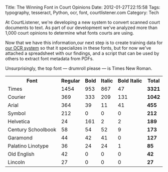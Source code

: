 Title: The Winning Font in Court Opinions
Date: 2012-01-27T22:15:58
Tags: typography, tesseract, Python, ocr, font, courtlistener.com
Category: Tech


At CourtListener, we're developing a new system to convert scanned court documents to text. As part of our development we've analyzed more than 1,000 court opinions to determine what fonts courts are using. 

Now that we have this information,our next step is to create training data for [our OCR system][1] so that it specializes in these fonts, but for now we've attached a spreadsheet with our findings, and a script that can be used by others to extract font metadata from PDFs.

Unsurprisingly, the top font &mdash; drumroll please &mdash; is Times New Roman. 

<table>
    <tr>
        <th>Font</td>
        <th>Regular</td>
        <th>Bold
        <th>Italic
        <th>Bold Italic
        <th>Total
    </tr>
    <tr>
        <td>Times
        <td>1454
        <td>953
        <td>867
        <td>47
        <td><strong>3321</strong>
    </tr>
    <tr>
        <td>Courier
        <td>369
        <td>333
        <td>209
        <td>131
        <td><strong>1042</strong>
    </tr>
    <tr>
        <td>Arial
        <td>364
        <td>39
        <td>11
        <td>41
        <td><strong>455</strong>
    </tr>
    <tr>
        <td>Symbol
        <td>212
        <td>0
        <td>0
        <td>0
        <td><strong>212</strong>
    </tr>
    <tr>
        <td>Helvetica
        <td>24
        <td>161
        <td>2
        <td>2
        <td><strong>189</strong>
    </tr>
    <tr>
        <td>Century Schoolbook
        <td>58
        <td>54
        <td>52
        <td>9
        <td><strong>173</strong>
    </tr>
    <tr>
        <td>Garamond
        <td>44
        <td>42
        <td>41
        <td>0
        <td><strong>127</strong>
    </tr>
    <tr>
        <td>Palatino Linotype
        <td>36
        <td>24
        <td>24
        <td>1
        <td><strong>85</strong>
    </tr>
    <tr>
        <td>Old English
        <td>42
        <td>0
        <td>0
        <td>0
        <td><strong>42</strong>
    </tr>
    <tr>
        <td>Lincoln
        <td>27
        <td>0
        <td>0
        <td>0
        <td><strong>27</strong>
    </tr>
</table>

[1]: http://code.google.com/p/tesseract-ocr/
